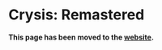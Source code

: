 # Crysis: Remastered

**This page has been moved to the [website](https://illusion0001.github.io/patch).**

<!--


[Installation Guide](https://illusion0001.github.io/install-instructions/)

## 30 FPS Limit (Proper Frame-Pacing)

Only use this when you really need to. It will cap Performance Mode on Neo to 30FPS.

Author: [illusion](https://twitter.com/illusion0002)

In file `eboot.bin`

<details>
<summary>Code for 1.00 (Click to Expand)</summary>

```
# code jump

31 F6 41 8B BF 28 01 00 00 E8 F8 A7 BC 00

EB 78 41 8B BF 28 01 00 00 E8 F8 A7 BC 00

# 0x1 to sceVideoOutSetFlipRate

E8 0E F3 FF FF EB 10 CD 41 E9 58 FF FF FF

E8 0E F3 FF FF EB 10 BE 01 00 00 00 EB 81

# write 0 to sys_maxfps
# this is needed because it will interfere with sceVideoOutSetFlipRate
# engine is still trying to cap to inproper 30 fps.

# call
8B 05 86 9D A8 01

48 E8 1B 32 B7 00

54 6F 67 67 6C 65 73 20 73 75 6E 6C 69 67 68 74 20

8B 05 65 6B F1 00 C6 05 2E 13 9B 01 00 C3 68 74 20

## notes:
# Kernel function will provide fixed rate of update time.
# 0x0 16.67ms -- 60hz
# 0x1 33.33ms -- 30hz fix bad frame pacing.
# 0x2 50.00ms -- 20hz
##
```

</details>
